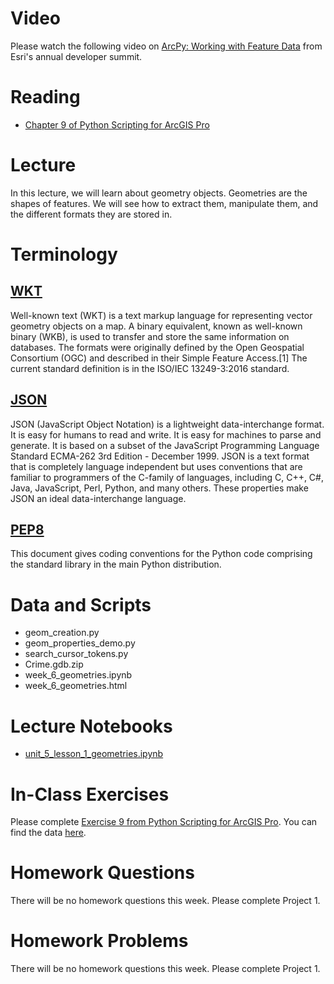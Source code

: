 # Video
Please watch the following video on [ArcPy: Working with Feature Data](https://www.youtube.com/watch?v=AtRfmQ5MlKo) from Esri's annual developer summit.

# Reading
- [Chapter 9 of Python Scripting for ArcGIS Pro](https://esripress.esri.com/display/index.cfm?fuseaction=display&websiteID=384&moduleID=12)

# Lecture
In this lecture, we will learn about geometry objects. Geometries are the shapes of features. We will see how to extract them, manipulate them, and the different formats they are stored in.

# Terminology
## [WKT](https://en.wikipedia.org/wiki/Well-known_text_representation_of_geometry)
Well-known text (WKT) is a text markup language for representing vector geometry objects on a map. A binary equivalent, known as well-known binary (WKB), is used to transfer and store the same information on databases. The formats were originally defined by the Open Geospatial Consortium (OGC) and described in their Simple Feature Access.[1] The current standard definition is in the ISO/IEC 13249-3:2016 standard.

## [JSON](https://www.json.org/json-en.html)
JSON (JavaScript Object Notation) is a lightweight data-interchange format. It is easy for humans to read and write. It is easy for machines to parse and generate. It is based on a subset of the JavaScript Programming Language Standard ECMA-262 3rd Edition - December 1999. JSON is a text format that is completely language independent but uses conventions that are familiar to programmers of the C-family of languages, including C, C++, C#, Java, JavaScript, Perl, Python, and many others. These properties make JSON an ideal data-interchange language.

## [PEP8](https://www.python.org/dev/peps/pep-0008/)
This document gives coding conventions for the Python code comprising the standard library in the main Python distribution.

# Data and Scripts
- geom_creation.py 
- geom_properties_demo.py
- search_cursor_tokens.py
- Crime.gdb.zip
- week_6_geometries.ipynb
- week_6_geometries.html 

# Lecture Notebooks
- [unit_5_lesson_1_geometries.ipynb]()

# In-Class Exercises
Please complete [Exercise 9 from Python Scripting for ArcGIS Pro](https://learngis.maps.arcgis.com/home/item.html?id=f8e466f8f2c2481f9a3c820ccfc1c35f). You can find the data [here](https://learngis.maps.arcgis.com/home/item.html?id=ce6ad466cd064a7099ee65de7bba3a49).

# Homework Questions
There will be no homework questions this week. Please complete Project 1.

# Homework Problems
There will be no homework questions this week. Please complete Project 1.
 




